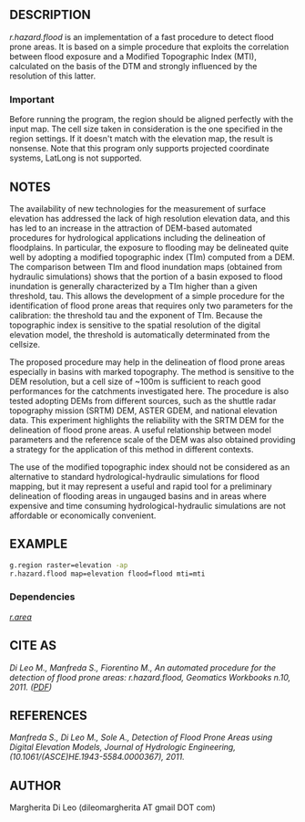 ## DESCRIPTION

*r.hazard.flood* is an implementation of a fast procedure to detect
flood prone areas. It is based on a simple procedure that exploits the
correlation between flood exposure and a Modified Topographic Index
(MTI), calculated on the basis of the DTM and strongly influenced by the
resolution of this latter.

### Important

Before running the program, the region should be aligned perfectly with
the input map. The cell size taken in consideration is the one specified
in the region settings. If it doesn't match with the elevation map, the
result is nonsense. Note that this program only supports projected
coordinate systems, LatLong is not supported.

## NOTES

The availability of new technologies for the measurement of surface
elevation has addressed the lack of high resolution elevation data, and
this has led to an increase in the attraction of DEM-based automated
procedures for hydrological applications including the delineation of
floodplains. In particular, the exposure to flooding may be delineated
quite well by adopting a modified topographic index (TIm) computed from
a DEM. The comparison between TIm and flood inundation maps (obtained
from hydraulic simulations) shows that the portion of a basin exposed to
flood inundation is generally characterized by a TIm higher than a given
threshold, tau. This allows the development of a simple procedure for
the identification of flood prone areas that requires only two
parameters for the calibration: the threshold tau and the exponent of
TIm. Because the topographic index is sensitive to the spatial
resolution of the digital elevation model, the threshold is
automatically determinated from the cellsize.

The proposed procedure may help in the delineation of flood prone areas
especially in basins with marked topography. The method is sensitive to
the DEM resolution, but a cell size of \~100m is sufficient to reach
good performances for the catchments investigated here. The procedure is
also tested adopting DEMs from different sources, such as the shuttle
radar topography mission (SRTM) DEM, ASTER GDEM, and national elevation
data. This experiment highlights the reliability with the SRTM DEM for
the delineation of flood prone areas. A useful relationship between
model parameters and the reference scale of the DEM was also obtained
providing a strategy for the application of this method in different
contexts.

The use of the modified topographic index should not be considered as an
alternative to standard hydrological-hydraulic simulations for flood
mapping, but it may represent a useful and rapid tool for a preliminary
delineation of flooding areas in ungauged basins and in areas where
expensive and time consuming hydrological-hydraulic simulations are not
affordable or economically convenient.

## EXAMPLE

```sh
g.region raster=elevation -ap
r.hazard.flood map=elevation flood=flood mti=mti
```

### Dependencies

*[r.area](https://grass.osgeo.org/grass-stable/manuals/r.area.html)*

## CITE AS

*Di Leo M., Manfreda S., Fiorentino M., An automated procedure for the
detection of flood prone areas: r.hazard.flood, Geomatics Workbooks
n.10, 2011.
([PDF](https://geomatica.como.polimi.it/workbooks/n10/GW10-FOSS4Git_2011.pdf))*

## REFERENCES

*Manfreda S., Di Leo M., Sole A., Detection of Flood Prone Areas using
Digital Elevation Models, Journal of Hydrologic Engineering,
(10.1061/(ASCE)HE.1943-5584.0000367), 2011.*

## AUTHOR

Margherita Di Leo (dileomargherita AT gmail DOT com)
